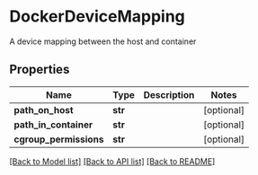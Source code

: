 # DockerDeviceMapping

A device mapping between the host and container
## Properties
Name | Type | Description | Notes
------------ | ------------- | ------------- | -------------
**path_on_host** | **str** |  | [optional] 
**path_in_container** | **str** |  | [optional] 
**cgroup_permissions** | **str** |  | [optional] 

[[Back to Model list]](../README.md#documentation-for-models) [[Back to API list]](../README.md#documentation-for-api-endpoints) [[Back to README]](../README.md)



